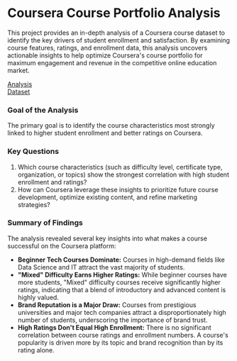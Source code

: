 # Coursera Course Portfolio Analysis

This project provides an in-depth analysis of a Coursera course dataset to identify the key drivers of student enrollment and satisfaction. By examining course features, ratings, and enrollment data, this analysis uncovers actionable insights to help optimize Coursera's course portfolio for maximum engagement and revenue in the competitive online education market.

[Analysis](https://github.com/monikase/Data-Analytics-Projects/blob/main/_14_EDA_Coursera/Coursera_Analysis.ipynb)  
[Dataset](https://github.com/monikase/Data-Analytics-Projects/blob/main/_14_EDA_Coursera/coursera.csv)

### Goal of the Analysis

The primary goal is to identify the course characteristics most strongly linked to higher student enrollment and better ratings on Coursera.


### Key Questions

1. Which course characteristics (such as difficulty level, certificate type, organization, or topics) show the strongest correlation with high student enrollment and ratings?
2. How can Coursera leverage these insights to prioritize future course development, optimize existing content, and refine marketing strategies?


### Summary of Findings

The analysis revealed several key insights into what makes a course successful on the Coursera platform:

- **Beginner Tech Courses Dominate:** Courses in high-demand fields like Data Science and IT attract the vast majority of students.
- **"Mixed" Difficulty Earns Higher Ratings:** While beginner courses have more students, "Mixed" difficulty courses receive significantly higher ratings, indicating that a blend of introductory and advanced content is highly valued.
- **Brand Reputation is a Major Draw:** Courses from prestigious universities and major tech companies attract a disproportionately high number of students, underscoring the importance of brand trust.
- **High Ratings Don't Equal High Enrollment:** There is no significant correlation between course ratings and enrollment numbers. A course's popularity is driven more by its topic and brand recognition than by its rating alone.
